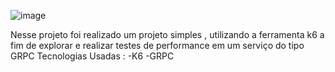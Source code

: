 ![image](https://github.com/leonardogit/grpcpock6/assets/48576290/0cad0097-6d97-45a0-92f2-e787e1bf1b1a)

Nesse projeto foi realizado um projeto simples , utilizando a ferramenta k6 a fim de explorar e realizar testes de performance em um serviço do tipo GRPC 
Tecnologias Usadas :
-K6
-GRPC

